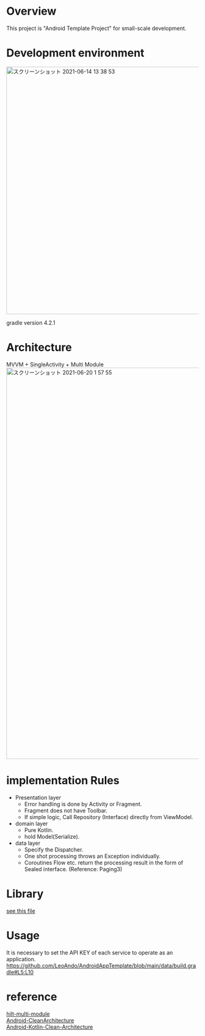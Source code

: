 # Overview
This project is "Android Template Project" for small-scale development.<br>

# Development environment

<img width="646" alt="スクリーンショット 2021-06-14 13 38 53" src="https://user-images.githubusercontent.com/16476224/121839875-f8604c80-cd15-11eb-99be-d3d2829a3f07.png">

gradle version 4.2.1<br>

# Architecture
MVVM + SingleActivity + Multi Module<br>
<img width="1022" alt="スクリーンショット 2021-06-20 1 57 55" src="https://user-images.githubusercontent.com/16476224/122649853-f0b40400-d16a-11eb-8adc-3b47376e84ec.png">

# implementation Rules
- Presentation layer
  - Error handling is done by Activity or Fragment.
  - Fragment does not have Toolbar.
  - If simple logic, Call Repository (Interface) directly from ViewModel.
- domain layer
  - Pure Kotlin.
  - hold Model(Serialize).
- data layer
  - Specify the Dispatcher.
  - One shot processing throws an Exception individually.
  - Coroutines Flow etc. return the processing result in the form of Sealed interface. (Reference: Paging3)

# Library
[see this file](https://github.com/LeoAndo/AndroidAppTemplate/blob/main/app/release/outputs/sdk-dependencies/release/sdkDependencies.txt)

# Usage
It is necessary to set the API KEY of each service to operate as an application.<br>
https://github.com/LeoAndo/AndroidAppTemplate/blob/main/data/build.gradle#L5:L10<br>

# reference
[hilt-multi-module](https://developer.android.com/training/dependency-injection/hilt-multi-module?hl=ja)<br>
[Android-CleanArchitecture](https://github.com/android10/Android-CleanArchitecture)<br>
[Android-Kotlin-Clean-Architecture](https://github.com/sanogueralorenzo/Android-Kotlin-Clean-Architecture/tree/master/sample/src/main/java/com/sanogueralorenzo/sample)<br>

